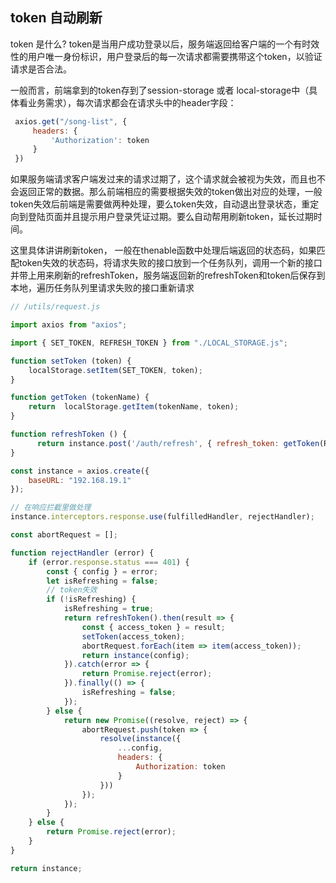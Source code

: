 ## token 自动刷新

token 是什么? token是当用户成功登录以后，服务端返回给客户端的一个有时效性的用户唯一身份标识，用户登录后的每一次请求都需要携带这个token，以验证请求是否合法。

一般而言，前端拿到的token存到了session-storage 或者 local-storage中（具体看业务需求），每次请求都会在请求头中的header字段：

```js
 axios.get("/song-list", {
     headers: {
         'Authorization': token 
     }
 })
```
如果服务端请求客户端发过来的请求过期了，这个请求就会被视为失效，而且也不会返回正常的数据。那么前端相应的需要根据失效的token做出对应的处理，一般token失效后前端是需要做两种处理，要么token失效，自动退出登录状态，重定向到登陆页面并且提示用户登录凭证过期。要么自动帮用刷新token，延长过期时间。

这里具体讲讲刷新token， 一般在thenable函数中处理后端返回的状态码，如果匹配token失效的状态码，将请求失败的接口放到一个任务队列，调用一个新的接口并带上用来刷新的refreshToken，服务端返回新的refreshToken和token后保存到本地，遍历任务队列里请求失败的接口重新请求

```js
// /utils/request.js

import axios from "axios";

import { SET_TOKEN, REFRESH_TOKEN } from "./LOCAL_STORAGE.js";

function setToken (token) {
    localStorage.setItem(SET_TOKEN, token);
}

function getToken (tokenName) {
    return  localStorage.getItem(tokenName, token);
}

function refreshToken () {
      return instance.post('/auth/refresh', { refresh_token: getToken(REFRESH_TOKEN) }, true)
}

const instance = axios.create({
    baseURL: "192.168.19.1" 
});

// 在响应拦截里做处理
instance.interceptors.response.use(fulfilledHandler, rejectHandler);

const abortRequest = [];

function rejectHandler (error) {
    if (error.response.status === 401) {
        const { config } = error;
        let isRefreshing = false;
        // token失效
        if (!isRefreshing) {
            isRefreshing = true;
            return refreshToken().then(result => {
                const { access_token } = result;
                setToken(access_token);
                abortRequest.forEach(item => item(access_token));
                return instance(config);
            }).catch(error => {
                return Promise.reject(error);
            }).finally(() => {
                isRefreshing = false;
            });
        } else {
            return new Promise((resolve, reject) => {
                abortRequest.push(token => {
                    resolve(instance({
                        ...config,
                        headers: {
                            Authorization: token
                        }
                    }))
                });
            });
        }
    } else {
        return Promise.reject(error);
    }
}

return instance;

```